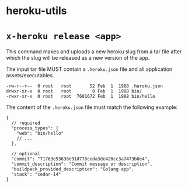# heroku-utils


# `x-heroku release <app>`

This command makes and uploads a new heroku slug from a tar file after which the slug will be released as
a new version of the app. 

The input tar file MUST contain a `.heroku.json` file and all application assets/executables.

```
-rw-r--r--  0 root   root       52 Feb  1  1988 .heroku.json
drwxr-xr-x  0 root   root        0 Feb  1  1988 bin/
-rwxr-xr-x  0 root   root  7601672 Feb  1  1988 bin/hello
```

The content of the `.heroku.json` file must match the following example:

```json5
{
  // required
  "process_types": {
    "web": "bin/hello"
    // ...
  },
  
  // optional
  "commit": "71763e53638e91d778ceda3de420cc3a7473b0e4",
  "commit_description": "Commit message or description",
  "buildpack_provided_description": "Golang app",
  "stack": "cedar-14"
}
```


